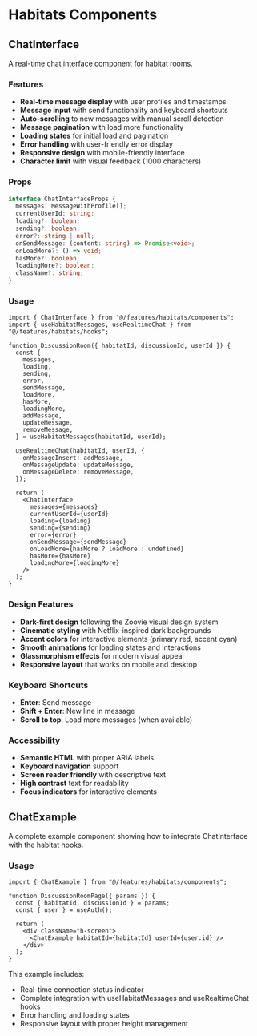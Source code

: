 # Habitats Components

## ChatInterface

A real-time chat interface component for habitat rooms.

### Features

- **Real-time message display** with user profiles and timestamps
- **Message input** with send functionality and keyboard shortcuts
- **Auto-scrolling** to new messages with manual scroll detection
- **Message pagination** with load more functionality
- **Loading states** for initial load and pagination
- **Error handling** with user-friendly error display
- **Responsive design** with mobile-friendly interface
- **Character limit** with visual feedback (1000 characters)

### Props

```typescript
interface ChatInterfaceProps {
  messages: MessageWithProfile[];
  currentUserId: string;
  loading?: boolean;
  sending?: boolean;
  error?: string | null;
  onSendMessage: (content: string) => Promise<void>;
  onLoadMore?: () => void;
  hasMore?: boolean;
  loadingMore?: boolean;
  className?: string;
}
```

### Usage

```tsx
import { ChatInterface } from "@/features/habitats/components";
import { useHabitatMessages, useRealtimeChat } from "@/features/habitats/hooks";

function DiscussionRoom({ habitatId, discussionId, userId }) {
  const {
    messages,
    loading,
    sending,
    error,
    sendMessage,
    loadMore,
    hasMore,
    loadingMore,
    addMessage,
    updateMessage,
    removeMessage,
  } = useHabitatMessages(habitatId, userId);

  useRealtimeChat(habitatId, userId, {
    onMessageInsert: addMessage,
    onMessageUpdate: updateMessage,
    onMessageDelete: removeMessage,
  });

  return (
    <ChatInterface
      messages={messages}
      currentUserId={userId}
      loading={loading}
      sending={sending}
      error={error}
      onSendMessage={sendMessage}
      onLoadMore={hasMore ? loadMore : undefined}
      hasMore={hasMore}
      loadingMore={loadingMore}
    />
  );
}
```

### Design Features

- **Dark-first design** following the Zoovie visual design system
- **Cinematic styling** with Netflix-inspired dark backgrounds
- **Accent colors** for interactive elements (primary red, accent cyan)
- **Smooth animations** for loading states and interactions
- **Glassmorphism effects** for modern visual appeal
- **Responsive layout** that works on mobile and desktop

### Keyboard Shortcuts

- **Enter**: Send message
- **Shift + Enter**: New line in message
- **Scroll to top**: Load more messages (when available)

### Accessibility

- **Semantic HTML** with proper ARIA labels
- **Keyboard navigation** support
- **Screen reader friendly** with descriptive text
- **High contrast** text for readability
- **Focus indicators** for interactive elements

## ChatExample

A complete example component showing how to integrate ChatInterface with the habitat hooks.

### Usage

```tsx
import { ChatExample } from "@/features/habitats/components";

function DiscussionRoomPage({ params }) {
  const { habitatId, discussionId } = params;
  const { user } = useAuth();

  return (
    <div className="h-screen">
      <ChatExample habitatId={habitatId} userId={user.id} />
    </div>
  );
}
```

This example includes:

- Real-time connection status indicator
- Complete integration with useHabitatMessages and useRealtimeChat hooks
- Error handling and loading states
- Responsive layout with proper height management
